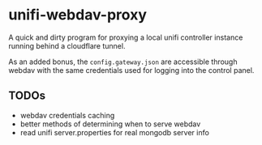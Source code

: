 # unifi-webdav-proxy

A quick and dirty program for proxying a local unifi controller instance running behind a cloudflare tunnel.

As an added bonus, the `config.gateway.json` are accessible through webdav with the same credentials used for logging into the control panel.

## TODOs

- webdav credentials caching
- better methods of determining when to serve webdav
- read unifi server.properties for real mongodb server info
